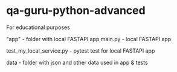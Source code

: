 # qa-guru-python-advanced
For educational purposes

"app" - folder with local FASTAPI app
main.py - local FASTAPI app 

test_my_local_service.py - pytest test for local FASTAPI app

data - folder with json and other data used in app & tests



